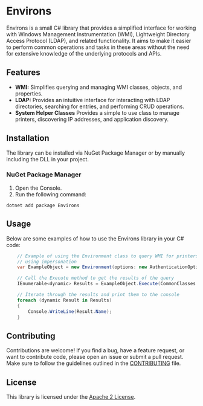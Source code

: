 # Environs

Environs is a small C# library that provides a simplified interface for working with Windows Management Instrumentation (WMI), Lightweight Directory Access Protocol (LDAP), and related functionality. It aims to make it easier to perform common operations and tasks in these areas without the need for extensive knowledge of the underlying protocols and APIs.

## Features

- **WMI:** Simplifies querying and managing WMI classes, objects, and properties.
- **LDAP:** Provides an intuitive interface for interacting with LDAP directories, searching for entries, and performing CRUD operations.
- **System Helper Classes** Provides a simple to use class to manage printers, discovering IP addresses, and application discovery.

## Installation

The library can be installed via NuGet Package Manager or by manually including the DLL in your project.

### NuGet Package Manager

1. Open the Console.
2. Run the following command:

```shell
dotnet add package Environs
```

## Usage

Below are some examples of how to use the Environs library in your C# code:

```csharp
    // Example of using the Environment class to query WMI for printers on the local machine
    // using impersonation
    var ExampleObject = new Environment(options: new AuthenticationOptions { Impersonate = true });

    // Call the Execute method to get the results of the query
    IEnumerable<dynamic> Results = ExampleObject.Execute(CommonClasses.Printers, "root\\cimv2");

    // Iterate through the results and print them to the console
    foreach (dynamic Result in Results)
    {
        Console.WriteLine(Result.Name);
    }
```


## Contributing

Contributions are welcome! If you find a bug, have a feature request, or want to contribute code, please open an issue or submit a pull request. Make sure to follow the guidelines outlined in the [CONTRIBUTING](https://github.com/JaCraig/Environs/blob/master/CONTRIBUTING.md) file.

## License

This library is licensed under the [Apache 2 License](https://github.com/JaCraig/Environs/blob/master/LICENSE.md).